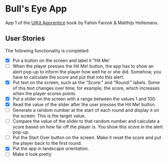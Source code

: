 # Bull's Eye App
App 1 of the [UIKit Apprentice](https://www.raywenderlich.com/books/uikit-apprentice) book by Fahim Farook & Matthijs Hollemans.

## User Stories

The following functionality is completed:

- [x] Put a button on the screen and label it “Hit Me!
- [ ] When the player presses the Hit Me! button, the app has to show an alert pop-up to inform the player how well he or she did. Somehow, you have to calculate the score and put that into this alert.
- [x] Put text on the screen, such as the “Score:” and “Round:” labels. Some of this text changes over time; for example, the score, which increases when the player scores points.
- [x] Put a slider on the screen with a range between the values 1 and 100.
- [x] Read the value of the slider after the user presses the Hit Me! button.
- [ ] Generate a random number at the start of each round and display it on the screen. This is the target value.
- [ ] Compare the value of the slider to that random number and calculate a score based on how far off the player is. You show this score in the alert pop-up.
- [ ] Put the Start Over button on the screen. Make it reset the score and put the player back to the first round.
- [x] Put the app in landscape orientation.
- [ ] Make it look pretty
